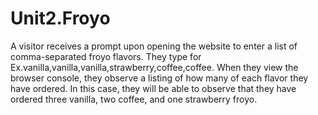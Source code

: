 # Unit2.Froyo

A visitor receives a prompt upon opening the website to enter a list of comma-separated froyo flavors. They type for Ex.vanilla,vanilla,vanilla,strawberry,coffee,coffee. When they view the browser console, they observe a listing of how many of each flavor they have ordered. In this case, they will be able to observe that they have ordered three vanilla, two coffee, and one strawberry froyo.

